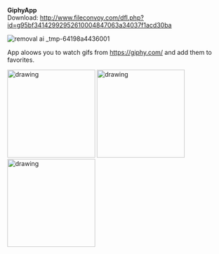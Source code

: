 **GiphyApp**
<br>Download: http://www.fileconvoy.com/dfl.php?id=g95bf34142992952610004847063a34037f1acd30ba

![removal ai _tmp-64198a4436001](https://user-images.githubusercontent.com/67387151/226590557-f10bcdc3-ef58-4505-97a5-cd6f3f90f820.png)

App aloows you to watch gifs from https://giphy.com/ and add them to favorites.<br>

<p float="left">
  <img src="https://user-images.githubusercontent.com/67387151/226590682-c32cce20-5920-4889-a225-f166e3537c73.jpg" alt="drawing" style="width:200px;"/>
  <img src="https://user-images.githubusercontent.com/67387151/226590689-703b146c-d46e-4f5f-bdbc-3b207caf4ef8.jpg" alt="drawing" style="width:200px;"/>
  <img src="https://user-images.githubusercontent.com/67387151/226590700-a0a808a8-8cfa-43ea-b0f8-3d5bcb79882c.jpg" alt="drawing" style="width:200px;"/>
</p>

